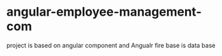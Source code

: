 # angular-employee-management-com
project is based on angular component and Angualr fire base is data base
